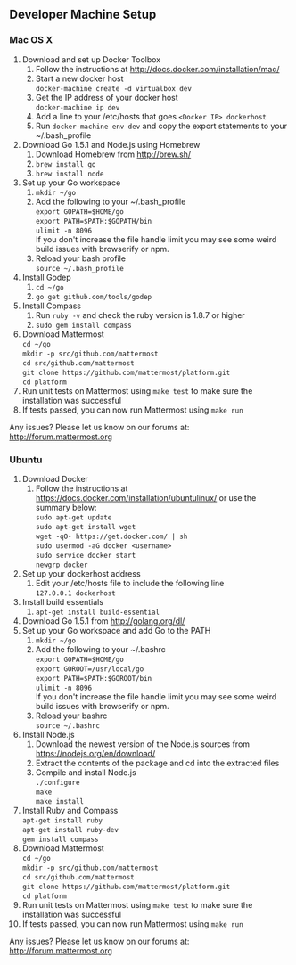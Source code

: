 Developer Machine Setup
-----------------------------

### Mac OS X ###

1. Download and set up Docker Toolbox
	1. Follow the instructions at http://docs.docker.com/installation/mac/
	2. Start a new docker host  
		`docker-machine create -d virtualbox dev`
	2. Get the IP address of your docker host  
		`docker-machine ip dev`
	3. Add a line to your /etc/hosts that goes `<Docker IP> dockerhost`
	4. Run `docker-machine env dev` and copy the export statements to your ~/.bash_profile
2. Download Go 1.5.1 and Node.js using Homebrew
	1. Download Homebrew from http://brew.sh/
	2. `brew install go`
	3. `brew install node`
3. Set up your Go workspace
	1. `mkdir ~/go`
	2. Add the following to your ~/.bash_profile  
		`export GOPATH=$HOME/go`  
		`export PATH=$PATH:$GOPATH/bin`  
		`ulimit -n 8096`  
		If you don't increase the file handle limit you may see some weird build issues with browserify or npm.  
	3. Reload your bash profile  
		`source ~/.bash_profile`
4. Install Godep
	1. `cd ~/go`
	2. `go get github.com/tools/godep`
5. Install Compass
	1. Run `ruby -v` and check the ruby version is 1.8.7 or higher
	2. `sudo gem install compass`
6. Download Mattermost  
	`cd ~/go`  
	`mkdir -p src/github.com/mattermost`  
	`cd src/github.com/mattermost`  
	`git clone https://github.com/mattermost/platform.git`  
	`cd platform`
7. Run unit tests on Mattermost using `make test` to make sure the installation was successful
8. If tests passed, you can now run Mattermost using `make run`

Any issues? Please let us know on our forums at: http://forum.mattermost.org

### Ubuntu ###

1. Download Docker
	1. Follow the instructions at https://docs.docker.com/installation/ubuntulinux/ or use the summary below:  
		`sudo apt-get update`  
		`sudo apt-get install wget`  
		`wget -qO- https://get.docker.com/ | sh`  
		`sudo usermod -aG docker <username>`  
		`sudo service docker start`  
		`newgrp docker`
2. Set up your dockerhost address
	1. Edit your /etc/hosts file to include the following line  
		`127.0.0.1 dockerhost`
3. Install build essentials
	1. `apt-get install build-essential`
4. Download Go 1.5.1 from http://golang.org/dl/
5. Set up your Go workspace and add Go to the PATH
	1. `mkdir ~/go`
	2. Add the following to your ~/.bashrc  
		`export GOPATH=$HOME/go`  
		`export GOROOT=/usr/local/go`  
		`export PATH=$PATH:$GOROOT/bin`  
		`ulimit -n 8096`  
		If you don't increase the file handle limit you may see some weird build issues with browserify or npm.  
	3. Reload your bashrc  
		`source ~/.bashrc`
6. Install Node.js
	1. Download the newest version of the Node.js sources from https://nodejs.org/en/download/
	2. Extract the contents of the package and cd into the extracted files
	3. Compile and install Node.js  
		`./configure`  
		`make`  
		`make install`
7. Install Ruby and Compass  
	`apt-get install ruby`  
	`apt-get install ruby-dev`  
	`gem install compass`
8. Download Mattermost  
	`cd ~/go`  
	`mkdir -p src/github.com/mattermost`  
	`cd src/github.com/mattermost`  
	`git clone https://github.com/mattermost/platform.git`  
	`cd platform`
9. Run unit tests on Mattermost using `make test` to make sure the installation was successful
10. If tests passed, you can now run Mattermost using `make run`

Any issues? Please let us know on our forums at: http://forum.mattermost.org
